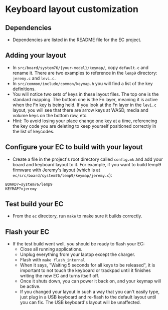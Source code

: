 # Keyboard layout customization

## Dependencies
* Dependencies are listed in the README file for the EC project.

## Adding your layout
* In `src/board/system76/{your-model}/keymap/`, copy `default.c` and rename it.
  There are two examples to reference in the `lemp9` directory: `jeremy.c` and 
  `levi.c`.
* In `src/common/include/common/keymap.h` you will find a list of the key
  definitions.
* You will notice two sets of keys in these layout files. The top one is the 
  standard mapping. The bottom one is the Fn layer, meaning it is active when
  the Fn key is being held. If you look at the Fn layer in the `levi.c` layout,
  you will see that there are arrow keys at WASD, media and volume keys on the
  bottom row, etc. 
* Hint: To avoid losing your place change one key at a time, referencing the key
  code you are deleting to keep yourself positioned correctly in the list of
  keycodes.

## Configure your EC to build with your layout
* Create a file in the project's root directory called `config.mk` and add your
  board and keyboard layout to it. For example, if you want to build lemp9
  firmware with Jeremy's layout (which is at 
  `ec/src/board/system76/lemp9/keymap/jeremy.c`):
```
BOARD?=system76/lemp9
KEYMAP?=jeremy
```

## Test build your EC
* From the `ec` directory, run `make` to make sure it builds correctly.

## Flash your EC
* If the test build went well, you should be ready to flash your EC:
  - Close all running applications.
  - Unplug everything from your laptop except the charger.
  - Flash with `make flash_internal`
  - When it says, "Waiting 5 seconds for all keys to be released", it is
    important to not touch the keyboard or trackpad until it finishes writing
    the new EC and turns itself off. 
  - Once it shuts down, you can power it back on, and your keymap will be
    active. 
  - If you changed your layout in such a way that you can't easily type, just
    plug in a USB keyboard and re-flash to the default layout until you can
    fix. The USB keyboard's layout will be unaffected.
